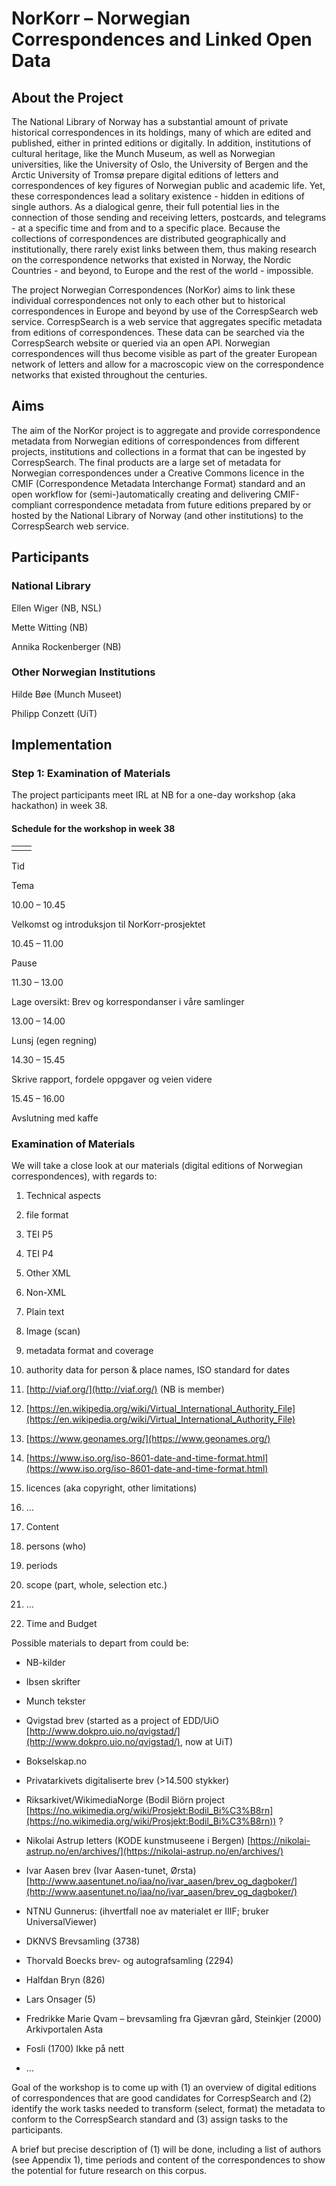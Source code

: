 # NorKorr – Norwegian Correspondences and Linked Open Data
## About the Project

The National Library of Norway has a substantial amount of private historical correspondences in its holdings, many of which are edited and published, either in printed editions or digitally. In addition, institutions of cultural heritage, like the Munch Museum, as well as Norwegian universities, like the University of Oslo, the University of Bergen and the Arctic University of Tromsø prepare digital editions of letters and correspondences of key figures of Norwegian public and academic life. Yet, these correspondences lead a solitary existence - hidden in editions of single authors. As a dialogical genre, their full potential lies in the connection of those sending and receiving letters, postcards, and telegrams - at a specific time and from and to a specific place. Because the collections of correspondences are distributed geographically and institutionally, there rarely exist links between them, thus making research on the correspondence networks that existed in Norway, the Nordic Countries - and beyond, to Europe and the rest of the world - impossible.

The project Norwegian Correspondences (NorKor) aims to link these individual correspondences not only to each other but to historical correspondences in Europe and beyond by use of the CorrespSearch web service. CorrespSearch is a web service that aggregates specific metadata from editions of correspondences. These data can be searched via the CorrespSearch website or queried via an open API. Norwegian correspondences will thus become visible as part of the greater European network of letters and allow for a macroscopic view on the correspondence networks that existed throughout the centuries.

## Aims

The aim of the NorKor project is to aggregate and provide correspondence metadata from Norwegian editions of correspondences from different projects, institutions and collections in a format that can be ingested by CorrespSearch. The final products are a large set of metadata for Norwegian correspondences under a Creative Commons licence in the CMIF (Correspondence Metadata Interchange Format) standard and an open workflow for (semi-)automatically creating and delivering CMIF-compliant correspondence metadata from future editions prepared by or hosted by the National Library of Norway (and other institutions) to the CorrespSearch web service.
## Participants

### National Library

Ellen Wiger (NB, NSL)

Mette Witting (NB)

Annika Rockenberger (NB)

### Other Norwegian Institutions

Hilde Bøe (Munch Museet)

Philipp Conzett (UiT)

## Implementation
### Step 1: Examination of Materials

The project participants meet IRL at NB for a one-day workshop (aka hackathon) in week 38.

#### Schedule for the workshop in week 38

|  |  |
|--|--|
|  |  |


Tid

Tema

10.00 – 10.45

Velkomst og introduksjon til NorKorr-prosjektet

10.45 – 11.00

Pause

11.30 – 13.00

Lage oversikt: Brev og korrespondanser i våre samlinger

13.00 – 14.00

Lunsj (egen regning)

14.30 – 15.45

Skrive rapport, fordele oppgaver og veien videre

15.45 – 16.00

Avslutning med kaffe

  

### Examination of Materials

We will take a close look at our materials (digital editions of Norwegian correspondences), with regards to:

  

1.  Technical aspects
    

1.  file format
    

1.  TEI P5
    
2.  TEI P4
    
3.  Other XML
    
4.  Non-XML
    
5.  Plain text
    
6.  Image (scan)
    

3.  metadata format and coverage
    
4.  authority data for person & place names, ISO standard for dates
    

1.  [http://viaf.org/](http://viaf.org/) (NB is member)
    
2.  [https://en.wikipedia.org/wiki/Virtual_International_Authority_File](https://en.wikipedia.org/wiki/Virtual_International_Authority_File)
    
3.  [https://www.geonames.org/](https://www.geonames.org/)
    
4.  [https://www.iso.org/iso-8601-date-and-time-format.html](https://www.iso.org/iso-8601-date-and-time-format.html)
    

6.  licences (aka copyright, other limitations)
    
7.  …
    

3.  Content
    

1.  persons (who)
    
2.  periods
    
3.  scope (part, whole, selection etc.)
    
4.  …
    

5.  Time and Budget
    

  

Possible materials to depart from could be:

  

-   NB-kilder
    
-   Ibsen skrifter
    
-   Munch tekster
    
-   Qvigstad brev (started as a project of EDD/UiO [http://www.dokpro.uio.no/qvigstad/](http://www.dokpro.uio.no/qvigstad/), now at UiT)
    
-   Bokselskap.no
    
-   Privatarkivets digitaliserte brev (>14.500 stykker)
    
-   Riksarkivet/WikimediaNorge (Bodil Biörn project [https://no.wikimedia.org/wiki/Prosjekt:Bodil_Bi%C3%B8rn](https://no.wikimedia.org/wiki/Prosjekt:Bodil_Bi%C3%B8rn)) ?
    
-   Nikolai Astrup letters (KODE kunstmuseene i Bergen) [https://nikolai-astrup.no/en/archives/](https://nikolai-astrup.no/en/archives/)
    
-   Ivar Aasen brev (Ivar Aasen-tunet, Ørsta) [http://www.aasentunet.no/iaa/no/ivar_aasen/brev_og_dagboker/](http://www.aasentunet.no/iaa/no/ivar_aasen/brev_og_dagboker/)
    
-   NTNU Gunnerus: (ihvertfall noe av materialet er IIIF; bruker UniversalViewer)
    

-   DKNVS Brevsamling (3738)
    
-   Thorvald Boecks brev- og autografsamling (2294)
    
-   Halfdan Bryn (826)
    
-   Lars Onsager (5)
    
-   Fredrikke Marie Qvam – brevsamling fra Gjævran gård, Steinkjer (2000) Arkivportalen Asta
    
-   Fosli (1700) Ikke på nett
    

-   …
    

  

Goal of the workshop is to come up with (1) an overview of digital editions of correspondences that are good candidates for CorrespSearch and (2) identify the work tasks needed to transform (select, format) the metadata to conform to the CorrespSearch standard and (3) assign tasks to the participants.

A brief but precise description of (1) will be done, including a list of authors (see Appendix 1), time periods and content of the correspondences to show the potential for future research on this corpus.
<!--stackedit_data:
eyJoaXN0b3J5IjpbMTI3NDk0MjE0OSwtMjgyNjU4NDkzXX0=
-->